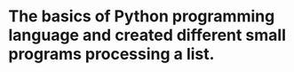 # The basics of Python programming language and created different small programs processing a list.
